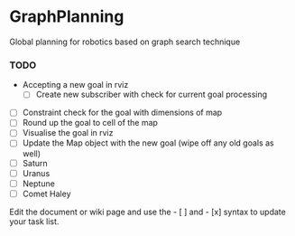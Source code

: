 # GraphPlanning
Global planning for robotics based on graph search technique

### TODO
* Accepting a new goal in rviz
    - [ ] Create new subscriber with check for current goal processing
- [ ] Constraint check for the goal with dimensions of map
- [ ] Round up the goal to cell of the map
- [ ] Visualise the goal in rviz
- [ ] Update the Map object with the new goal (wipe off any old goals as well)
- [ ] Saturn
- [ ] Uranus
- [ ] Neptune
- [ ] Comet Haley

Edit the document or wiki page and use the - [ ] and - [x] syntax to update your task list.
